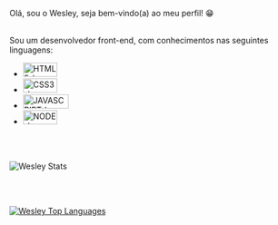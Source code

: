Olá, sou o Wesley, seja bem-vindo(a) ao meu perfil! :grin:
<br>
<br>

Sou um desenvolvedor front-end, com conhecimentos nas seguintes linguagens:

- <img src="https://img.shields.io/badge/HTML5-E34F26?style=for-the-badge&logo=html5&logoColor=white" alt="HTML5-logo" height="25px" width="60px">
- <img src="https://img.shields.io/badge/CSS3-1572B6?style=for-the-badge&logo=css3&logoColor=white" alt="CSS3-logo" height="25px" width="60px">
- <img src="https://img.shields.io/badge/JavaScript-F7DF1E?style=for-the-badge&logo=javascript&logoColor=black" alt="JAVASCRIPT-logo" height="25px" width="80px">
- <img src="https://img.shields.io/badge/Node.js-43853D?style=for-the-badge&logo=node.js&logoColor=white" alt="NODE-logo" height="25px" width="60px">

<br>
<br>

![Wesley Stats](https://github-readme-stats.vercel.app/api?username=WesleyTMarques&show_icons=true&theme=transparent)

<br>
<br>

[![Wesley Top Languages](https://github-readme-stats.vercel.app/api/top-langs/?username=WesleyTMarques)](https://github.com/anuraghazra/github-readme-stats)

